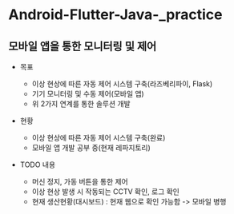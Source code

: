 # Android-Flutter-Java-_practice

## 모바일 앱을 통한 모니터링 및 제어
- 목표
  - 이상 현상에 따른 자동 제어 시스템 구축(라즈베리파이, Flask)
  - 기기 모니터링 및 수동 제어(모바일 앱)
  - 위 2가지 연계를 통한 솔루션 개발

- 현황
  - 이상 현상에 따른 자동 제어 시스템 구축(완료)
  - 모바일 앱 개발 공부 중(현재 레파지토리)
 
- TODO 내용
  - 머신 정지, 가동 버튼을 통한 제어
  - 이상 현상 발생 시 작동되는 CCTV 확인, 로그 확인
  - 현재 생산현황(대시보드) : 현재 웹으로 확인 가능함 -> 모바일 병행
 

